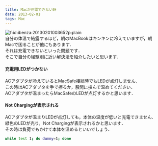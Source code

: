 ```yaml
---
title: Macが充電できない時
date: 2013-02-01
tags: Mac
---
```


<span itemscope itemtype="http://schema.org/Photograph"><img src="http://cdn-ak.f.st-hatena.com/images/fotolife/i/ibenza/20130201/20130201003652.png" alt="f:id:ibenza:20130201003652p:plain" title="f:id:ibenza:20130201003652p:plain" class="hatena-fotolife" itemprop="image"></span><br />
自分の体温で結露するほど，朝のMacBookはキンキンに冷えていますが，朝Macで困ることが他にもあります．<br />
それは充電できないといった問題です．<br />
そこで自分の経験則に近い解決法を紹介したいと思います．

#### 充電用LEDがつかない

ACアダプタが冷えているとMacSafe接続時でもLEDが点灯しません．<br />
この時はACアダプタを手で擦るか，股間に挟んで温めてください．<br />
ACアダプタが温まったらMacSafeのLEDが点灯するかと思います．

#### Not Chargingが表示される

ACアダプタが温まりLEDが点灯しても，本体の温度が低いと充電できません．<br />
緑色のLEDが光り，Not Chargingが表示されるかと思います．<br />
その時は負荷でもかけて本体を温めるといいでしょう．

```sh
while test 1; do dummy=1; done
```

